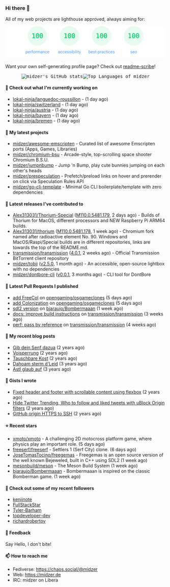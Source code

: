 ### Hi there 👋

All of my web projects are lighthouse approved, always aiming for:

<p align="center">
  <kbd><img src="https://github.com/midzer/midzer/blob/master/lighthouse.svg" alt="Lighthouse score 100s"></kbd>
</p>

Want your own self-generating profile page? Check out [readme-scribe](https://github.com/muesli/readme-scribe)!

<p align="center">
  <kbd><img src="https://github-readme-stats.vercel.app/api?username=midzer&show_icons=true&hide_title=true&hide_border=true&theme=tokyonight" alt="midzer's GitHub stats"><img height="165" src="https://github-readme-stats.vercel.app/api/top-langs/?username=midzer&layout=compact&langs_count=8&hide_border=true&theme=tokyonight" alt="Top Languages of midzer"></kbd>
</p>

#### 👷 Check out what I'm currently working on

- [lokal-ninja/languedoc-roussillon](https://github.com/lokal-ninja/languedoc-roussillon) -  (1 day ago)
- [lokal-ninja/switzerland](https://github.com/lokal-ninja/switzerland) -  (1 day ago)
- [lokal-ninja/austria](https://github.com/lokal-ninja/austria) -  (1 day ago)
- [lokal-ninja/bayern](https://github.com/lokal-ninja/bayern) -  (1 day ago)
- [lokal-ninja/bremen](https://github.com/lokal-ninja/bremen) -  (1 day ago)

#### 🌱 My latest projects

- [midzer/awesome-emscripten](https://github.com/midzer/awesome-emscripten) - Curated list of awesome Emscripten ports (Apps, Games, Libraries)
- [midzer/chromium-bsu](https://github.com/midzer/chromium-bsu) - Arcade-style, top-scrolling space shooter Chromium B.S.U.
- [midzer/jumpnbump](https://github.com/midzer/jumpnbump) - Jump &#39;n Bump, play cute bunnies jumping on each other&#39;s heads
- [midzer/prespeculation](https://github.com/midzer/prespeculation) - Prefetch/preload links on hover and prerender on click via Speculation Rules API
- [midzer/go-cli-template](https://github.com/midzer/go-cli-template) - Minimal Go CLI boilerplate/template with zero dependencies

#### 🔭 Latest releases I've contributed to

- [Alex313031/Thorium-Special](https://github.com/Alex313031/Thorium-Special) ([M110.0.5481.179](https://github.com/Alex313031/Thorium-Special/releases/tag/M110.0.5481.179), 2 days ago) - Builds of Thorium for MacOS, different processors and NEW Raspberry Pi ARM64 builds.
- [Alex313031/thorium](https://github.com/Alex313031/thorium) ([M110.0.5481.178](https://github.com/Alex313031/thorium/releases/tag/M110.0.5481.178), 1 week ago) - Chromium fork named after radioactive element No. 90. Windows and MacOS/Raspi/Special builds are in different repositories, links are towards the top of the README.md.
- [transmission/transmission](https://github.com/transmission/transmission) ([4.0.1](https://github.com/transmission/transmission/releases/tag/4.0.1), 2 weeks ago) - Official Transmission BitTorrent client repository
- [midzer/tobii](https://github.com/midzer/tobii) ([v2.5.0](https://github.com/midzer/tobii/releases/tag/v2.5.0), 1 month ago) - An accessible, open-source lightbox with no dependencies
- [midzer/dontbore-cli](https://github.com/midzer/dontbore-cli) ([v0.0.1](https://github.com/midzer/dontbore-cli/releases/tag/v0.0.1), 3 months ago) - CLI tool for DontBore

#### 🔨 Latest Pull Requests I published

- [add FreeCol](https://github.com/opengaming/osgameclones/pull/2048) on [opengaming/osgameclones](https://github.com/opengaming/osgameclones) (5 days ago)
- [add Colonization](https://github.com/opengaming/osgameclones/pull/2047) on [opengaming/osgameclones](https://github.com/opengaming/osgameclones) (5 days ago)
- [sdl2 version](https://github.com/bjaraujo/Bombermaaan/pull/54) on [bjaraujo/Bombermaaan](https://github.com/bjaraujo/Bombermaaan) (1 week ago)
- [docs: improve build instructions](https://github.com/transmission/transmission/pull/4980) on [transmission/transmission](https://github.com/transmission/transmission) (3 weeks ago)
- [perf: pass by reference](https://github.com/transmission/transmission/pull/4876) on [transmission/transmission](https://github.com/transmission/transmission) (4 weeks ago)

#### 📜 My recent blog posts

- [Gib dein Senf dazua](https://ampergai.de/2021/02/001/) (2 years ago)
- [Voisperrung](https://ampergai.de/2020/08/001/) (2 years ago)
- [Tauschbare Kost](https://ampergai.de/2020/04/001/) (2 years ago)
- [Dahoam sterm d&#39;Leid](https://ampergai.de/2020/03/001/) (3 years ago)
- [Astl glaub auf](https://ampergai.de/2020/02/001/) (3 years ago)

#### 📓 Gists I wrote

- [Fixed header and footer with scrollable content using flexbox](https://gist.github.com/3893ce8c0bec6f805ec1a7bb3269775d) (2 years ago)
- [Hide Twitter Trending, Who to follow and liked tweets with uBlock Origin filters](https://gist.github.com/1afc39bdf5adbfe0020d1c2212b76b87) (2 years ago)
- [GitHub origin HTTPS to SSH](https://gist.github.com/3ceba8ad7d956e02d9e920b121d8d059) (2 years ago)

#### ⭐ Recent stars

- [xmoto/xmoto](https://github.com/xmoto/xmoto) - A challenging 2D motocross platform game, where physics play an important role. (5 days ago)
- [freeserf/freeserf](https://github.com/freeserf/freeserf) - Settlers 1 (Serf City) clone. (6 days ago)
- [JoseTomasTocino/freegemas](https://github.com/JoseTomasTocino/freegemas) - Freegemas is an open source version of the well known Bejeweled, built in C&#43;&#43; using SDL2 (1 week ago)
- [mesonbuild/meson](https://github.com/mesonbuild/meson) - The Meson Build System (1 week ago)
- [bjaraujo/Bombermaaan](https://github.com/bjaraujo/Bombermaaan) - Bombermaaan is inspired on the classic Bomberman game. (1 week ago)

#### 👯 Check out some of my recent followers

- [kenjinote](https://github.com/kenjinote)
- [FullStackStar](https://github.com/FullStackStar)
- [Tyler-Barham](https://github.com/Tyler-Barham)
- [topdeveloper-dev](https://github.com/topdeveloper-dev)
- [richardrobertov](https://github.com/richardrobertov)

#### 💬 Feedback

Say Hello, I don't bite!

#### 📫 How to reach me

- Fediverse: https://chaos.social/@midzer
- Web: https://midzer.de
- IRC: midzer on Libera
